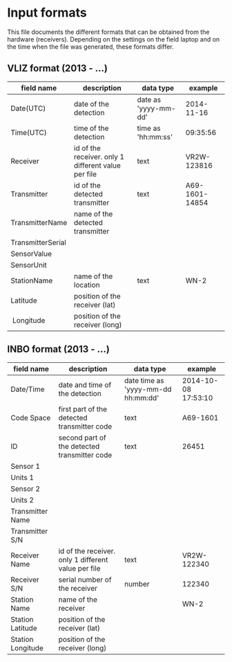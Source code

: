 # Input formats

This file documents the different formats that can be obtained from the hardware (receivers). Depending on the settings on the field laptop and on the time when the file was generated, these formats differ.

## VLIZ format (2013 - ...)

| field name | description | data type | example |
| ---------- | ----------- | --------- | ------- |
| Date(UTC) | date of the detection | date as 'yyyy-mm-dd' | 2014-11-16 |
| Time(UTC) | time of the detection | time as 'hh:mm:ss' | 09:35:56 |
| Receiver | id of the receiver. only 1 different value per file | text | VR2W-123816 |
| Transmitter | id of the detected transmitter | text | A69-1601-14854 |
| TransmitterName | name of the detected transmitter |  |  |
| TransmitterSerial |  |  |  |
| SensorValue |  |  |  |
| SensorUnit |  |  |  |
| StationName | name of the location | text | WN-2 |
| Latitude | position of the receiver (lat) |  |  |
| Longitude | position of the receiver (long) |  |  |

## INBO format (2013 - ...)

| field name | description | data type | example |
| ---------- | ----------- | --------- | ------- |
| Date/Time | date and time of the detection | date time as 'yyyy-mm-dd hh:mm:dd' | 2014-10-08 17:53:10 |
| Code Space | first part of the detected transmitter code | text | A69-1601 |
| ID | second part of the detected transmitter code | text | 26451 |
| Sensor 1 |  |  |  |
| Units 1 |  |  |  |
| Sensor 2 |  |  |  |
| Units 2 |  |  |  |
| Transmitter Name |  |  |  |
| Transmitter S/N |  |  |  |
| Receiver Name | id of the receiver. only 1 different value per file | text | VR2W-122340 |
| Receiver S/N | serial number of the receiver | number | 122340 |
| Station Name | name of the receiver |  | WN-2 |
| Station Latitude | position of the receiver (lat) |  |  |
| Station Longitude | position of the receiver (long) |  |  |
